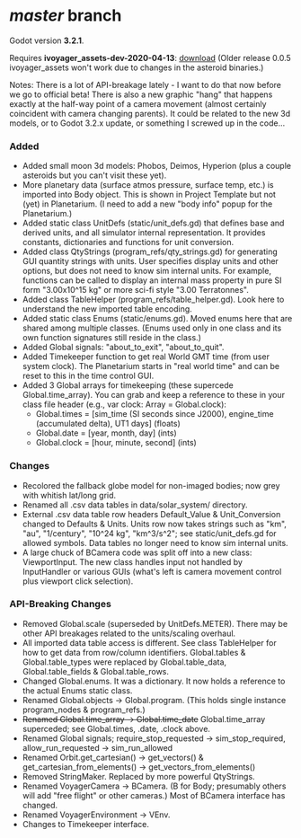 # _master_ branch
Godot version **3.2.1**.

Requires **ivoyager_assets-dev-2020-04-13**: [download](https://github.com/ivoyager/ivoyager-changelogs/releases/download/dev-assets/ivoyager_assets-dev-2020-04-13.zip) (Older release 0.0.5 ivoyager_assets won't work due to changes in the asteroid binaries.)

Notes: There is a lot of API-breakage lately - I want to do that now before we go to official beta! There is also a new graphic "hang" that happens exactly at the half-way point of a camera movement (almost certainly coincident with camera changing parents). It could be related to the new 3d models, or to Godot 3.2.x update, or something I screwed up in the code... 

### Added
* Added small moon 3d models: Phobos, Deimos, Hyperion (plus a couple asteroids but you can't visit these yet).
* More planetary data (surface atmos pressure, surface temp, etc.) is imported into Body object. This is shown in Project Template but not (yet) in Planetarium. (I need to add a new "body info" popup for the Planetarium.)
* Added static class UnitDefs (static/unit_defs.gd) that defines base and derived units, and all simulator internal representation. It provides constants, dictionaries and functions for unit conversion.
* Added class QtyStrings (program_refs/qty_strings.gd) for generating GUI quantity strings with units. User specifies display units and other options, but does not need to know sim internal units. For example, functions can be called to display an internal mass property in pure SI form "3.00x10^15 kg" or more sci-fi style "3.00 Terratonnes".
* Added class TableHelper (program_refs/table_helper.gd). Look here to understand the new imported table encoding.
* Added static class Enums (static/enums.gd). Moved enums here that are shared among multiple classes. (Enums used only in one class and its own function signatures still reside in the class.)
* Added Global signals: "about_to_exit", "about_to_quit".
* Added Timekeeper function to get real World GMT time (from user system clock). The Planetarium starts in "real world time" and can be reset to this in the time control GUI.
* Added 3 Global arrays for timekeeping (these supercede Global.time_array). You can grab and keep a reference to these in your class file header (e.g., var clock: Array = Global.clock):
   * Global.times = \[sim_time (SI seconds since J2000), engine_time (accumulated delta), UT1 days] (floats)
   * Global.date = \[year, month, day] (ints)
   * Global.clock = \[hour, minute, second] (ints)
### Changes
* Recolored the fallback globe model for non-imaged bodies; now grey with whitish lat/long grid.
* Renamed all .csv data tables in data/solar_system/ directory.
* External .csv data table row headers Default_Value & Unit_Conversion changed to Defaults & Units. Units row now takes strings such as "km", "au", "1/century", "10^24 kg", "km^3/s^2"; see static/unit_defs.gd for allowed symbols. Data tables no longer need to know sim internal units.
* A large chuck of BCamera code was split off into a new class: ViewportInput. The new class handles input not handled by InputHandler or various GUIs (what's left is camera movement control plus viewport click selection).
### API-Breaking Changes
* Removed Global.scale (superseded by UnitDefs.METER). There may be other API breakages related to the units/scaling overhaul.
* All imported data table access is different. See class TableHelper for how to get data from row/column identifiers. Global.tables & Global.table_types were replaced by Global.table_data, Global.table_fields & Global.table_rows.
* Changed Global.enums. It was a dictionary. It now holds a reference to the actual Enums static class.
* Renamed Global.objects -> Global.program. (This holds single instance program_nodes & program_refs.)
* ~~Renamed Global.time_array -> Global.time_date~~ Global.time_array superceded; see Global.times, .date, .clock above. 
* Renamed Global signals; require_stop_requested -> sim_stop_required, allow_run_requested -> sim_run_allowed
* Renamed Orbit.get_cartesian() -> get_vectors() & get_cartesian_from_elements() -> get_vectors_from_elements()
* Removed StringMaker. Replaced by more powerful QtyStrings.
* Renamed VoyagerCamera -> BCamera. (B for Body; presumably others will add "free flight" or other cameras.) Most of BCamera interface has changed.
* Renamed VoyagerEnvironment -> VEnv.
* Changes to Timekeeper interface.
